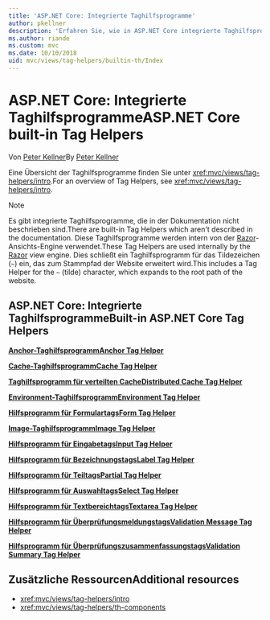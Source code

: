 ```yaml
---
title: 'ASP.NET Core: Integrierte Taghilfsprogramme'
author: pkellner
description: 'Erfahren Sie, wie in ASP.NET Core integrierte Taghilfsprogramme dabei helfen, Ihre Produktivität zu steigern.'
ms.author: riande
ms.custom: mvc
ms.date: 10/10/2018
uid: mvc/views/tag-helpers/builtin-th/Index
---
```


# <a name="aspnet-core-built-in-tag-helpers"></a><span data-ttu-id="3557f-103">ASP.NET Core: Integrierte Taghilfsprogramme</span><span class="sxs-lookup"><span data-stu-id="3557f-103">ASP.NET Core built-in Tag Helpers</span></span>

<span data-ttu-id="3557f-104">Von [Peter Kellner](http://peterkellner.net)</span><span class="sxs-lookup"><span data-stu-id="3557f-104">By [Peter Kellner](http://peterkellner.net)</span></span>

<span data-ttu-id="3557f-105">Eine Übersicht der Taghilfsprogramme finden Sie unter <xref:mvc/views/tag-helpers/intro>.</span><span class="sxs-lookup"><span data-stu-id="3557f-105">For an overview of Tag Helpers, see <xref:mvc/views/tag-helpers/intro>.</span></span>

> [!NOTE]
> <span data-ttu-id="3557f-106">Es gibt integrierte Taghilfsprogramme, die in der Dokumentation nicht beschrieben sind.</span><span class="sxs-lookup"><span data-stu-id="3557f-106">There are built-in Tag Helpers which aren't described in the documentation.</span></span> <span data-ttu-id="3557f-107">Diese Taghilfsprogramme werden intern von der [Razor](xref:mvc/views/razor)-Ansichts-Engine verwendet.</span><span class="sxs-lookup"><span data-stu-id="3557f-107">These Tag Helpers are used internally by the [Razor](xref:mvc/views/razor) view engine.</span></span> <span data-ttu-id="3557f-108">Dies schließt ein Taghilfsprogramm für das Tildezeichen (`~`) ein, das zum Stammpfad der Website erweitert wird.</span><span class="sxs-lookup"><span data-stu-id="3557f-108">This includes a Tag Helper for the `~` (tilde) character, which expands to the root path of the website.</span></span>

## <a name="built-in-aspnet-core-tag-helpers"></a><span data-ttu-id="3557f-109">ASP.NET Core: Integrierte Taghilfsprogramme</span><span class="sxs-lookup"><span data-stu-id="3557f-109">Built-in ASP.NET Core Tag Helpers</span></span>

<span data-ttu-id="3557f-110">**[Anchor-Taghilfsprogramm](xref:mvc/views/tag-helpers/builtin-th/anchor-tag-helper)**</span><span class="sxs-lookup"><span data-stu-id="3557f-110">**[Anchor Tag Helper](xref:mvc/views/tag-helpers/builtin-th/anchor-tag-helper)**</span></span>

<span data-ttu-id="3557f-111">**[Cache-Taghilfsprogramm](xref:mvc/views/tag-helpers/builtin-th/cache-tag-helper)**</span><span class="sxs-lookup"><span data-stu-id="3557f-111">**[Cache Tag Helper](xref:mvc/views/tag-helpers/builtin-th/cache-tag-helper)**</span></span>

<span data-ttu-id="3557f-112">**[Taghilfsprogramm für verteilten Cache](xref:mvc/views/tag-helpers/builtin-th/distributed-cache-tag-helper)**</span><span class="sxs-lookup"><span data-stu-id="3557f-112">**[Distributed Cache Tag Helper](xref:mvc/views/tag-helpers/builtin-th/distributed-cache-tag-helper)**</span></span>

<span data-ttu-id="3557f-113">**[Environment-Taghilfsprogramm](xref:mvc/views/tag-helpers/builtin-th/environment-tag-helper)**</span><span class="sxs-lookup"><span data-stu-id="3557f-113">**[Environment Tag Helper](xref:mvc/views/tag-helpers/builtin-th/environment-tag-helper)**</span></span>

[comment]: **[FormActionTagHelper](xref:mvc/views/tag-helpers/builtin-th/form-action-tag-helper)**

<span data-ttu-id="3557f-114">**[Hilfsprogramm für Formulartags](xref:mvc/views/working-with-forms#the-form-tag-helper)**</span><span class="sxs-lookup"><span data-stu-id="3557f-114">**[Form Tag Helper](xref:mvc/views/working-with-forms#the-form-tag-helper)**</span></span>

<span data-ttu-id="3557f-115">**[Image-Taghilfsprogramm](xref:mvc/views/tag-helpers/builtin-th/image-tag-helper)**</span><span class="sxs-lookup"><span data-stu-id="3557f-115">**[Image Tag Helper](xref:mvc/views/tag-helpers/builtin-th/image-tag-helper)**</span></span>

<span data-ttu-id="3557f-116">**[Hilfsprogramm für Eingabetags](xref:mvc/views/working-with-forms#the-input-tag-helper)**</span><span class="sxs-lookup"><span data-stu-id="3557f-116">**[Input Tag Helper](xref:mvc/views/working-with-forms#the-input-tag-helper)**</span></span>

<span data-ttu-id="3557f-117">**[Hilfsprogramm für Bezeichnungstags](xref:mvc/views/working-with-forms#the-label-tag-helper)**</span><span class="sxs-lookup"><span data-stu-id="3557f-117">**[Label Tag Helper](xref:mvc/views/working-with-forms#the-label-tag-helper)**</span></span>

[comment]: **[LinkTagHelper](xref:mvc/views/tag-helpers/builtin-th/link-tag-helper)**

[comment]: **[OptionTagHelper](xref:mvc/views/tag-helpers/builtin-th/option-tag-helper)**

[comment]: **[ScriptTagHelper](xref:mvc/views/tag-helpers/builtin-th/script-tag-helper)**

<span data-ttu-id="3557f-118">**[Hilfsprogramm für Teiltags](xref:mvc/views/tag-helpers/builtin-th/partial-tag-helper)**</span><span class="sxs-lookup"><span data-stu-id="3557f-118">**[Partial Tag Helper](xref:mvc/views/tag-helpers/builtin-th/partial-tag-helper)**</span></span>

<span data-ttu-id="3557f-119">**[Hilfsprogramm für Auswahltags](xref:mvc/views/working-with-forms#the-select-tag-helper)**</span><span class="sxs-lookup"><span data-stu-id="3557f-119">**[Select Tag Helper](xref:mvc/views/working-with-forms#the-select-tag-helper)**</span></span>

<span data-ttu-id="3557f-120">**[Hilfsprogramm für Textbereichtags](xref:mvc/views/working-with-forms#the-textarea-tag-helper)**</span><span class="sxs-lookup"><span data-stu-id="3557f-120">**[Textarea Tag Helper](xref:mvc/views/working-with-forms#the-textarea-tag-helper)**</span></span>

<span data-ttu-id="3557f-121">**[Hilfsprogramm für Überprüfungsmeldungstags](xref:mvc/views/working-with-forms#the-validation-message-tag-helper)**</span><span class="sxs-lookup"><span data-stu-id="3557f-121">**[Validation Message Tag Helper](xref:mvc/views/working-with-forms#the-validation-message-tag-helper)**</span></span>

<span data-ttu-id="3557f-122">**[Hilfsprogramm für Überprüfungszusammenfassungstags](xref:mvc/views/working-with-forms#the-validation-summary-tag-helper)**</span><span class="sxs-lookup"><span data-stu-id="3557f-122">**[Validation Summary Tag Helper](xref:mvc/views/working-with-forms#the-validation-summary-tag-helper)**</span></span>

## <a name="additional-resources"></a><span data-ttu-id="3557f-123">Zusätzliche Ressourcen</span><span class="sxs-lookup"><span data-stu-id="3557f-123">Additional resources</span></span>

* <xref:mvc/views/tag-helpers/intro>
* <xref:mvc/views/tag-helpers/th-components>
